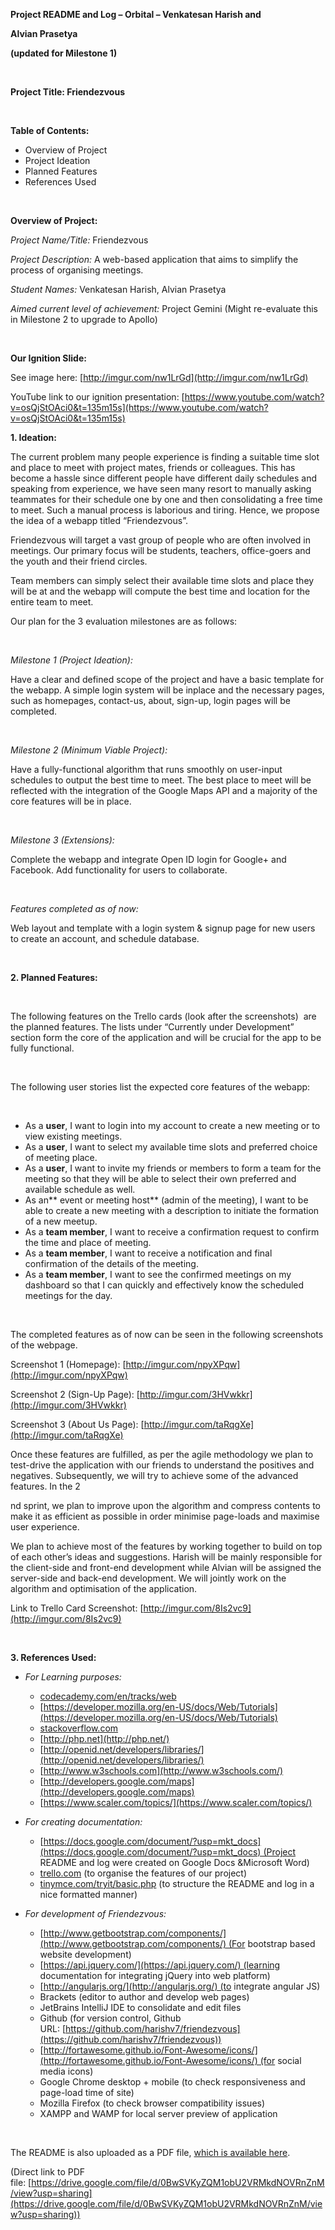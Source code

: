 **Project README and Log –
Orbital – Venkatesan Harish and**

**Alvian Prasetya**

**(updated for Milestone
1)**

 

**Project Title: Friendezvous**

 

**Table of Contents:**

- Overview
     of Project
- Project
     Ideation
- Planned
     Features
- References
     Used

 

**Overview of Project:**

_Project Name/Title:_ Friendezvous

_Project Description:_ A web-based application that aims
to simplify the process of organising meetings.

_Student Names:_ Venkatesan Harish, Alvian Prasetya

_Aimed current level of achievement:_ Project Gemini (Might re-evaluate
this in Milestone 2 to upgrade to Apollo)

 

**Our Ignition Slide:**

See image here: [http://imgur.com/nw1LrGd](http://imgur.com/nw1LrGd)

YouTube link to our ignition
presentation: [https://www.youtube.com/watch?v=osQjStOAci0&t=135m15s](https://www.youtube.com/watch?v=osQjStOAci0&t=135m15s)

**1. Ideation:**

The current problem many people
experience is finding a suitable time slot and place to meet with project
mates, friends or colleagues. This has become a hassle since different people
have different daily schedules and speaking from experience, we have seen many
resort to manually asking teammates for their schedule one by one and then
consolidating a free time to meet. Such a manual process is laborious and
tiring. Hence, we propose the idea of a webapp titled “Friendezvous”.

Friendezvous will target a vast group of
people who are often involved in meetings. Our primary focus will be students,
teachers, office-goers and the youth and their friend circles.

Team members can simply select their
available time slots and place they will be at and the webapp will compute the
best time and location for the entire team to meet.

Our plan for the 3 evaluation milestones
are as follows:

 

_Milestone 1 (Project Ideation):_ 

Have a clear and defined scope of the
project and have a basic template for the webapp. A simple login system will be
inplace and the necessary pages, such as homepages, contact-us, about, sign-up,
login pages will be completed.

 

_Milestone 2 (Minimum Viable Project):_

Have a fully-functional algorithm that
runs smoothly on user-input schedules to output the best time to meet. The best
place to meet will be reflected with the integration of the Google Maps API and
a majority of the core features will be in place.

 

_Milestone 3 (Extensions):_

Complete the webapp and integrate Open ID
login for Google+ and Facebook. Add functionality for users to collaborate.

 

_Features completed as of now:_

Web layout and template with a login
system & signup page for new users to create an account, and schedule
database.

 

**2. Planned Features:**

 

The following features on the Trello
cards (look after the screenshots)  are the planned features. The lists
under “Currently under Development” section form the core of the application
and will be crucial for the app to be fully functional.

 

The following user stories list the
expected core features of the webapp:

 

- As
     a **user**, I want to login into my account to create a new
     meeting or to view existing meetings.
- As
     a **user**, I want to select my available time slots and preferred
     choice of meeting place.
- As
     a **user**, I want to invite my friends or members to form a team
     for the meeting so that they will be able to select their own preferred
     and available schedule as well.
- As an** event
     or meeting host** (admin of the meeting), I want to be able to
     create a new meeting with a description to initiate the formation of a new
     meetup.
- As
     a **team member**, I want to receive a confirmation request to
     confirm the time and place of meeting.
- As
     a **team member**, I want to receive a notification and final
     confirmation of the details of the meeting.
- As
     a **team member**, I want to see the confirmed meetings on my
     dashboard so that I can quickly and effectively know the scheduled
     meetings for the day.

 

The completed features as of now can be
seen in the following screenshots of the webpage.

Screenshot 1 (Homepage): [http://imgur.com/npyXPqw](http://imgur.com/npyXPqw)

Screenshot 2 (Sign-Up Page): [http://imgur.com/3HVwkkr](http://imgur.com/3HVwkkr)

Screenshot 3 (About Us Page): [http://imgur.com/taRqgXe](http://imgur.com/taRqgXe)

Once these features are fulfilled, as per
the agile methodology we plan to test-drive the application with our friends to
understand the positives and negatives. Subsequently, we will try to achieve
some of the advanced features. In the 2

nd sprint, we plan to
improve upon the algorithm and compress contents to make it as efficient as
possible in order minimise page-loads and maximise user experience.

We plan to achieve most of the features
by working together to build on top of each other’s ideas and suggestions.
Harish will be mainly responsible for the client-side and front-end development
while Alvian will be assigned the server-side and back-end development. We will
jointly work on the algorithm and optimisation of the application.

Link to Trello Card Screenshot: [http://imgur.com/8Is2vc9](http://imgur.com/8Is2vc9)

 

**3. References Used:**

- _For
     Learning purposes:_
    - [codecademy.com/en/tracks/web](http://www.codecademy.com/en/tracks/web)
    - [https://developer.mozilla.org/en-US/docs/Web/Tutorials](https://developer.mozilla.org/en-US/docs/Web/Tutorials)
    - [stackoverflow.com](http://www.stackoverflow.com/)
    - [http://php.net](http://php.net/)
    - [http://openid.net/developers/libraries/](http://openid.net/developers/libraries/)
    - [http://www.w3schools.com](http://www.w3schools.com/)
    - [http://developers.google.com/maps](http://developers.google.com/maps)
    - [https://www.scaler.com/topics/](https://www.scaler.com/topics/)

- _For
     creating documentation:_
    - [https://docs.google.com/document/?usp=mkt_docs](https://docs.google.com/document/?usp=mkt_docs) (Project
      README and log were created on Google Docs &Microsoft Word)
    - [trello.com](http://www.trello.com/) (to
      organise the features of our project)
    - [tinymce.com/tryit/basic.php](http://www.tinymce.com/tryit/basic.php) (to
      structure the README and log in a nice formatted manner)

- _For
     development of Friendezvous:_
    - [http://www.getbootstrap.com/components/](http://www.getbootstrap.com/components/) (For
      bootstrap based website development)
    - [https://api.jquery.com/](https://api.jquery.com/) (learning
      documentation for integrating jQuery into web platform)
    - [http://angularjs.org/](http://angularjs.org/) (to
      integrate angular JS)
    - Brackets
      (editor to author and develop web pages)
    - JetBrains
      IntelliJ IDE to consolidate and edit files
    - Github
      (for version control, Github URL: [https://github.com/harishv7/friendezvous](https://github.com/harishv7/friendezvous))
    - [http://fortawesome.github.io/Font-Awesome/icons/](http://fortawesome.github.io/Font-Awesome/icons/) (for
      social media icons)
    - Google
      Chrome desktop + mobile (to check responsiveness and page-load time of
      site)
    - Mozilla
      Firefox (to check browser compatibility issues)
    - XAMPP
      and WAMP for local server preview of application 

 

The README is also uploaded as
a PDF file, [which is
available here](https://drive.google.com/file/d/0BwSVKyZQM1obU2VRMkdNOVRnZnM/view?usp=sharing).

(Direct link to PDF file: [https://drive.google.com/file/d/0BwSVKyZQM1obU2VRMkdNOVRnZnM/view?usp=sharing](https://drive.google.com/file/d/0BwSVKyZQM1obU2VRMkdNOVRnZnM/view?usp=sharing))

 
